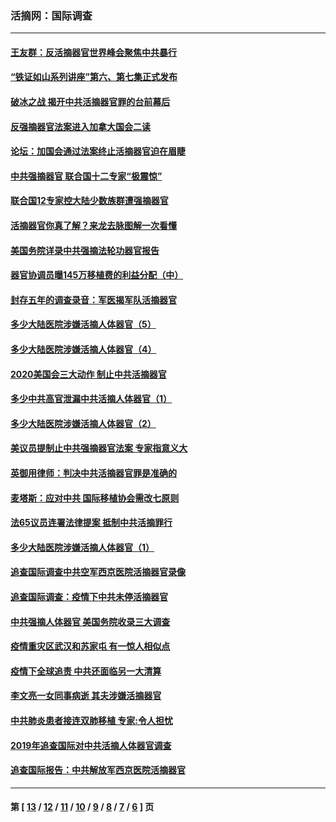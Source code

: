 ### 活摘网：国际调查
---
#### [王友群：反活摘器官世界峰会聚焦中共暴行](../../pages/nf5947/n13250738.md?03290430) 
#### [“铁证如山系列讲座”第六、第七集正式发布](../../pages/nf5947/n13106287.md?03290430) 
#### [破冰之战 揭开中共活摘器官罪的台前幕后](../../pages/nf5947/n13082457.md?03290430) 
#### [反强摘器官法案进入加拿大国会二读](../../pages/nf5947/n13033450.md?03290430) 
#### [论坛：加国会通过法案终止活摘器官迫在眉睫](../../pages/nf5947/n13029839.md?03290430) 
#### [中共强摘器官 联合国十二专家“极震惊”](../../pages/nf5947/n13024313.md?03290430) 
#### [联合国12专家控大陆少数族群遭强摘器官](../../pages/nf5947/n13023877.md?03290430) 
#### [活摘器官你真了解？来龙去脉图解一次看懂](../../pages/nf5947/n13013820.md?03290430) 
#### [美国务院详录中共强摘法轮功器官报告](../../pages/nf5947/n12944519.md?03290430) 
#### [器官协调员曝145万移植费的利益分配（中）](../../pages/nf5947/n12894547.md?03290430) 
#### [封存五年的调查录音：军医揭军队活摘器官](../../pages/nf5947/n12798692.md?03290430) 
#### [多少大陆医院涉嫌活摘人体器官（5）](../../pages/nf5947/n12768383.md?03290430) 
#### [多少大陆医院涉嫌活摘人体器官（4）](../../pages/nf5947/n12664434.md?03290430) 
#### [2020美国会三大动作 制止中共活摘器官](../../pages/nf5947/n12682004.md?03290430) 
#### [多少中共高官泄漏中共活摘人体器官（1）](../../pages/nf5947/n12671234.md?03290430) 
#### [多少大陆医院涉嫌活摘人体器官（2）](../../pages/nf5947/n12655589.md?03290430) 
#### [美议员提制止中共强摘器官法案 专家指意义大](../../pages/nf5947/n12630561.md?03290430) 
#### [英御用律师：判决中共活摘器官罪是准确的](../../pages/nf5947/n12580740.md?03290430) 
#### [麦塔斯：应对中共 国际移植协会需改七原则](../../pages/nf5947/n12514711.md?03290430) 
#### [法65议员连署法律提案 抵制中共活摘罪行](../../pages/nf5947/n12437047.md?03290430) 
#### [多少大陆医院涉嫌活摘人体器官（1）](../../pages/nf5947/n12414284.md?03290430) 
#### [追查国际调查中共空军西京医院活摘器官录像](../../pages/nf5947/n12348837.md?03290430) 
#### [追查国际调查：疫情下中共未停活摘器官](../../pages/nf5947/n12273415.md?03290430) 
#### [中共强摘人体器官 美国务院收录三大调查](../../pages/nf5947/n12181488.md?03290430) 
#### [疫情重灾区武汉和苏家屯 有一惊人相似点](../../pages/nf5947/n12150824.md?03290430) 
#### [疫情下全球追责 中共还面临另一大清算](../../pages/nf5947/n12070397.md?03290430) 
#### [李文亮一女同事病逝 其夫涉嫌活摘器官](../../pages/nf5947/n11957882.md?03290430) 
#### [中共肺炎患者接连双肺移植 专家:令人担忧](../../pages/nf5947/n11945516.md?03290430) 
#### [2019年追查国际对中共活摘人体器官调查](../../pages/nf5947/n11917733.md?03290430) 
#### [追查国际报告：中共解放军西京医院活摘器官](../../pages/nf5947/n11838359.md?03290430) 

---
#### 第 [ [13](./13.md?03290430) / [12](./12.md?03290430) / [11](./11.md?03290430) / [10](./10.md?03290430) / [9](./9.md?03290430) / [8](./8.md?03290430) / [7](./7.md?03290430) / [6](./6.md?03290430) ] 页

